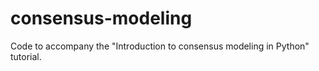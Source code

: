 # consensus-modeling
Code to accompany the "Introduction to consensus modeling in Python" tutorial.
